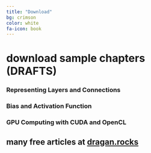 ```yaml
---
title: "Download"
bg: crimson
color: white
fa-icon: book
---
```


# download sample chapters (DRAFTS)

### Representing Layers and Connections

### Bias and Activation Function

### GPU Computing with CUDA and OpenCL

## many free articles at [dragan.rocks](https://dragan.rocks)
